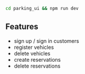 ```sh
cd parking_ui && npm run dev
```

## Features

- sign up / sign in customers
- register vehicles
- delete vehicles
- create reservations
- delete reservations

